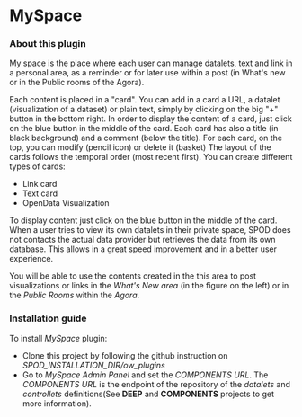 # MySpace

### About this plugin

My space is the place where each user can manage datalets, text and link in a personal area, as a reminder or for later use within a post (in What's new or in the Public 
rooms of the Agora).

Each content is placed in a "card". You can add in a card a URL, a datalet (visualization of a dataset) or plain text, simply by clicking on the big "+" button in the bottom 
right. In order to display the content of a card, just click on the blue button in the middle of the card. Each card has also a title (in black background) and a comment 
(below the title). For each card, on the top, you can modify (pencil icon) or delete it (basket) The layout of the cards follows the temporal order (most recent first). 
You can create different types of cards:

* Link card
* Text card
* OpenData Visualization

To display content just click on the blue button in the middle of the card. When a user tries to view its own datalets in their private space, SPOD does not contacts the actual 
data provider but retrieves the data from its own database. This allows in a great speed improvement and in a better user experience.

You will be able to use the contents created in the this area to post visualizations or links in the *What's New area* (in the figure on the left) or in the *Public Rooms* 
within the *Agora*.

### Installation guide

To install *MySpace* plugin:

* Clone this project by following the github instruction on *SPOD_INSTALLATION_DIR/ow_plugins*
* Go to *MySpace Admin Panel* and set the *COMPONENTS URL*. The *COMPONENTS URL* is the endpoint of the repository of the *datalets* and *controllets* definitions(See **DEEP** 
and **COMPONENTS** projects to get more information).